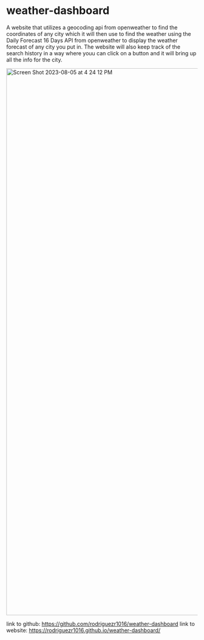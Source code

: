 # weather-dashboard
A website that utilizes a geocoding api from openweather to find the coordinates of any city which it will then use to find the weather using the Daily Forecast 16 Days API from openweather to display the weather forecast of any city you put in. The website will also keep track of the search history in a way where youu can click on a button and it will bring up all the info for the city.

<img width="1440" alt="Screen Shot 2023-08-05 at 4 24 12 PM" src="https://github.com/rodriguezr1016/weather-dashboard/assets/134916213/60fcbc91-0064-4470-9558-9d84aff23a71">


link to github: https://github.com/rodriguezr1016/weather-dashboard
link to website: https://rodriguezr1016.github.io/weather-dashboard/
